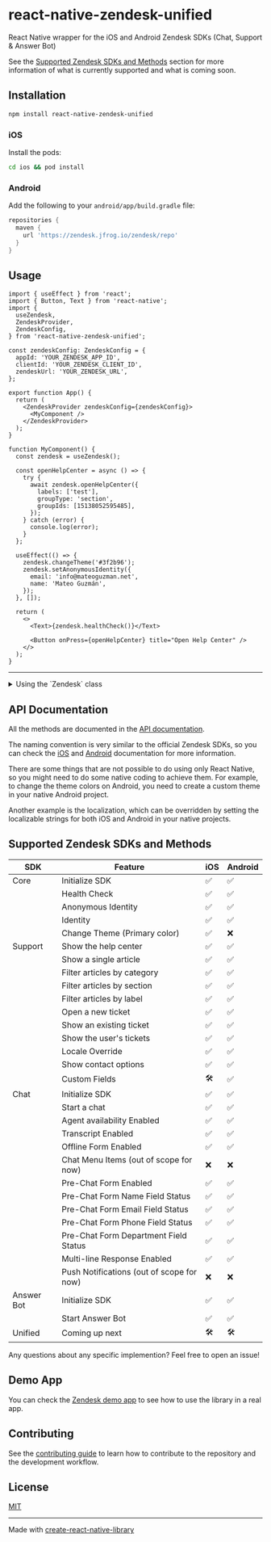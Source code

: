 # react-native-zendesk-unified

React Native wrapper for the iOS and Android Zendesk SDKs (Chat, Support & Answer Bot)

See the [Supported Zendesk SDKs and Methods](#supported-zendesk-sdks-and-methods) section for more information of what is currently supported and what is coming soon.

## Installation

```sh
npm install react-native-zendesk-unified
```

### iOS

Install the pods:

```sh
cd ios && pod install
```

### Android

Add the following to your `android/app/build.gradle` file:

```gradle
repositories {
  maven {
    url 'https://zendesk.jfrog.io/zendesk/repo'
  }
}
```

## Usage

```tsx
import { useEffect } from 'react';
import { Button, Text } from 'react-native';
import {
  useZendesk,
  ZendeskProvider,
  ZendeskConfig,
} from 'react-native-zendesk-unified';

const zendeskConfig: ZendeskConfig = {
  appId: 'YOUR_ZENDESK_APP_ID',
  clientId: 'YOUR_ZENDESK_CLIENT_ID',
  zendeskUrl: 'YOUR_ZENDESK_URL',
};

export function App() {
  return (
    <ZendeskProvider zendeskConfig={zendeskConfig}>
      <MyComponent />
    </ZendeskProvider>
  );
}

function MyComponent() {
  const zendesk = useZendesk();

  const openHelpCenter = async () => {
    try {
      await zendesk.openHelpCenter({
        labels: ['test'],
        groupType: 'section',
        groupIds: [15138052595485],
      });
    } catch (error) {
      console.log(error);
    }
  };

  useEffect(() => {
    zendesk.changeTheme('#3f2b96');
    zendesk.setAnonymousIdentity({
      email: 'info@mateoguzman.net',
      name: 'Mateo Guzmán',
    });
  }, []);

  return (
    <>
      <Text>{zendesk.healthCheck()}</Text>

      <Button onPress={openHelpCenter} title="Open Help Center" />
    </>
  );
}
```

<hr />
<details>
  <summary>Using the `Zendesk` class</summary>

<br />

If you are not using React hooks, or you need to instantiate the `Zendesk` class in a different way (for example in a utility function or another context outside React), you can do so like this:

```tsx
import { useEffect } from 'react';
import { Button, Text } from 'react-native';
import { Zendesk, ZendeskConfig } from 'react-native-zendesk-unified';

const zendeskConfig: ZendeskConfig = {
  appId: 'YOUR_ZENDESK_APP_ID',
  clientId: 'YOUR_ZENDESK_CLIENT_ID',
  zendeskUrl: 'YOUR_ZENDESK_URL',
};
const zendesk = new Zendesk(zendeskConfig);

export function App() {
  const openHelpCenter = async () => {
    try {
      await zendesk.openHelpCenter({
        labels: ['test'],
        groupType: 'section',
        groupIds: [15138052595485],
      });
    } catch (error) {
      console.log(error);
    }
  };

  useEffect(() => {
    zendesk.changeTheme('#3f2b96');
    zendesk.setAnonymousIdentity({
      email: 'info@mateoguzman.net',
      name: 'Mateo Guzmán',
    });
  }, []);

  return (
    <>
      <Text>{zendesk.healthCheck()}</Text>

      <Button onPress={openHelpCenter} title="Open Help Center" />
    </>
  );
}
```

</details>

## API Documentation

All the methods are documented in the [API documentation](https://mateoguzmana.github.io/react-native-zendesk-unified/).

The naming convention is very similar to the official Zendesk SDKs, so you can check the [iOS](https://developer.zendesk.com/documentation/classic-web-widget-sdks/support-sdk/ios/nutshell/) and [Android](https://developer.zendesk.com/documentation/classic-web-widget-sdks/support-sdk/android/nutshell/) documentation for more information.

There are some things that are not possible to do using only React Native, so you might need to do some native coding to achieve them. For example, to change the theme colors on Android, you need to create a custom theme in your native Android project.

Another example is the localization, which can be overridden by setting the localizable strings for both iOS and Android in your native projects.

## Supported Zendesk SDKs and Methods

| SDK        | Feature                                   | iOS | Android |
| ---------- | ----------------------------------------- | --- | ------- |
| Core       | Initialize SDK                            | ✅  | ✅      |
|            | Health Check                              | ✅  | ✅      |
|            | Anonymous Identity                        | ✅  | ✅      |
|            | Identity                                  | ✅  | ✅      |
|            | Change Theme (Primary color)              | ✅  | ❌      |
| Support    | Show the help center                      | ✅  | ✅      |
|            | Show a single article                     | ✅  | ✅      |
|            | Filter articles by category               | ✅  | ✅      |
|            | Filter articles by section                | ✅  | ✅      |
|            | Filter articles by label                  | ✅  | ✅      |
|            | Open a new ticket                         | ✅  | ✅      |
|            | Show an existing ticket                   | ✅  | ✅      |
|            | Show the user's tickets                   | ✅  | ✅      |
|            | Locale Override                           | ✅  | ✅      |
|            | Show contact options                      | ✅  | ✅      |
|            | Custom Fields                             | 🛠️  | ✅      |
| Chat       | Initialize SDK                            | ✅  | ✅      |
|            | Start a chat                              | ✅  | ✅      |
|            | Agent availability Enabled                | ✅  | ✅      |
|            | Transcript Enabled                        | ✅  | ✅      |
|            | Offline Form Enabled                      | ✅  | ✅      |
|            | Chat Menu Items (out of scope for now)    | ❌  | ❌      |
|            | Pre-Chat Form Enabled                     | ✅  | ✅      |
|            | Pre-Chat Form Name Field Status           | ✅  | ✅      |
|            | Pre-Chat Form Email Field Status          | ✅  | ✅      |
|            | Pre-Chat Form Phone Field Status          | ✅  | ✅      |
|            | Pre-Chat Form Department Field Status     | ✅  | ✅      |
|            | Multi-line Response Enabled               | ✅  | ✅      |
|            | Push Notifications (out of scope for now) | ❌  | ❌      |
| Answer Bot | Initialize SDK                            | ✅  | ✅      |
|            | Start Answer Bot                          | ✅  | ✅      |
| Unified    | Coming up next                            | 🛠️  | 🛠️      |

Any questions about any specific implemention? Feel free to open an issue!

## Demo App

You can check the [Zendesk demo app](https://github.com/mateoguzmana/ZendeskDemo) to see how to use the library in a real app.

## Contributing

See the [contributing guide](CONTRIBUTING.md) to learn how to contribute to the repository and the development workflow.

## License

[MIT](./LICENSE)

---

Made with [create-react-native-library](https://github.com/callstack/react-native-builder-bob)
